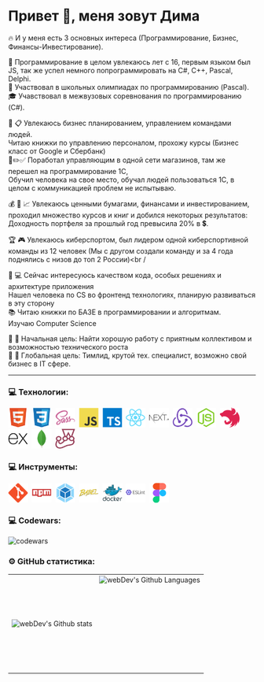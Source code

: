 # Привет 👋, меня зовут Дима
🔥 И у меня есть 3 основных интереса (Программирование, Бизнес, Финансы-Инвестирование). <br />

🌱 Программирование в целом увлекаюсь лет с 16, первым языком был JS, так же успел немного попрограммировать на C#, C++, Pascal, Delphi. <br />
🔔 Участвовал в школьных олимпиадах по программированию (Pascal). <br />
🎓 Учавствовал в межвузовых соревнования по программированию (C#). <br />

💼 📋 Увлекаюсь бизнес планированием, управлением командами людей. <br />
Читаю книжки по управлению персоналом, прохожу курсы (Бизнес класс от Google и Сбербанк) <br />
📝✏️✅  Поработал управляющим в одной сети магазинов, там же перешел на программирование 1С, <br />
Обучил человека на свое место, обучал людей пользоваться 1С, в целом с коммуникацией проблем не испытываю. <br />

💰 📅 📈 Увлекаюсь ценными бумагами, финансами и инвестированием, проходил множество курсов и книг и добился некоторых результатов: <br />
Доходность портфеля за прошлый год превысила 20% в 💲.<br />

🏆 🎮 Увлекаюсь киберспортом, был лидером одной киберспортивной команды из 12 человек (Мы с другом создали команду и за 4 года поднялись с низов до топ 2 России)<br /

💪 💻 Сейчас интересуюсь качеством кода, особых решениях и архитектуре приложения<br />
Нашел человека по CS во фронтенд технологиях, планирую развиваться в эту сторону<br />
📚 Читаю книжки по БАЗЕ в программировании и алгоритмам. <br />
Изучаю Computer Science <br />

🎯 👦 Начальная цель: Найти хорошую работу с приятным коллективом и возможностью технического роста <br />
🎯 👨 Глобальная цель: Тимлид, крутой тех. специалист, возможно свой бизнес в IT сфере. <br />

---

### 💻 Технологии:

<div>
  <img src="https://github.com/devicons/devicon/blob/master/icons/html5/html5-original.svg" title="html5" alt="html5" width="40" height="40"/>&nbsp;
  <img src="https://github.com/devicons/devicon/blob/master/icons/css3/css3-original.svg" title="css" alt="css" width="40" height="40"/>&nbsp;
  <img src="https://github.com/devicons/devicon/blob/master/icons/sass/sass-original.svg" title="sass/scss" alt="sass/scss" width="40" height="40"/>&nbsp;
  <img src="https://github.com/devicons/devicon/blob/master/icons/javascript/javascript-original.svg" title="javascript" alt="javascript" width="40" height="40"/>&nbsp;
  <img src="https://github.com/devicons/devicon/blob/master/icons/typescript/typescript-original.svg" title="typescript" alt="typescript" width="40" height="40"/>&nbsp;
  <img src="https://github.com/devicons/devicon/blob/master/icons/react/react-original.svg" title="reactjs" alt="reactjs" width="40" height="40"/>&nbsp;
  <img src="https://github.com/devicons/devicon/blob/master/icons/nextjs/nextjs-original-wordmark.svg" title="nextjs" alt="nextjs" width="40" height="40"/>&nbsp;
  <img src="https://github.com/devicons/devicon/blob/master/icons/redux/redux-original.svg" title="redux, RTK" alt="redux, RTK" width="40" height="40"/>&nbsp;
  <img src="https://github.com/devicons/devicon/blob/master/icons/nodejs/nodejs-original.svg" title="nodejs" alt="nodejs" width="40" height="40"/>&nbsp;
  <img src="https://github.com/devicons/devicon/blob/master/icons/nestjs/nestjs-plain.svg" title="nestjs" alt="nestjs" width="40" height="40"/>&nbsp;
  <img src="https://github.com/devicons/devicon/blob/master/icons/express/express-original.svg" title="express" alt="express" width="40" height="40"/>&nbsp;
  <img src="https://github.com/devicons/devicon/blob/master/icons/mongodb/mongodb-original.svg" title="mongodb" alt="mongodb" width="40" height="40"/>&nbsp;
  <img src="https://github.com/devicons/devicon/blob/master/icons/jest/jest-plain.svg" title="jest" alt="jest" width="40" height="40"/>&nbsp;
</div>

### 💻 Инструменты:

<div>
  <img src="https://github.com/devicons/devicon/blob/master/icons/git/git-original.svg" title="git" alt="git" width="40" height="40"/>&nbsp;
  <img src="https://github.com/devicons/devicon/blob/master/icons/npm/npm-original-wordmark.svg" title="npm" alt="npm" width="40" height="40"/>&nbsp;
  <img src="https://github.com/devicons/devicon/blob/master/icons/webpack/webpack-original.svg" title="webpack" alt="webpack" width="40" height="40"/>&nbsp;
  <img src="https://github.com/devicons/devicon/blob/master/icons/babel/babel-original.svg" title="babel" alt="babel" width="40" height="40"/>&nbsp;
  <img src="https://github.com/devicons/devicon/blob/master/icons/docker/docker-original-wordmark.svg" title="docker" alt="docker" width="40" height="40"/>&nbsp;
  <img src="https://github.com/devicons/devicon/blob/master/icons/eslint/eslint-original-wordmark.svg" title="eslint" alt="eslint" width="40" height="40"/>&nbsp;
  <img src="https://github.com/devicons/devicon/blob/master/icons/figma/figma-original.svg" title="figma" alt="figma" width="40" height="40"/>&nbsp;
</div>

### 💻 Codewars:

![codewars](https://www.codewars.com/users/qb_Wheatley/badges/large)

### ⚙️ GitHub статистика:

<table>
  <tr>
    <td>
      <img align="left" src="http://github-readme-streak-stats.herokuapp.com?user=WheatleyCODE&theme=dark&background=000000" alt="webDev's Github stats" />
    </td>
    <td>
      <img height="195px" align="right" alt="webDev's Github Languages" src="https://github-readme-stats-sigma-five.vercel.app/api/top-langs/?username=WheatleyCODE&layout=compact&theme=vision-friendly-dark" />
    </td>
  </tr>
</table>

